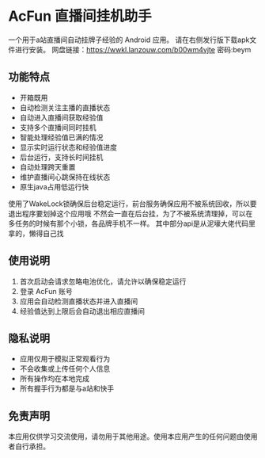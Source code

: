 # AcFun 直播间挂机助手

一个用于a站直播间自动挂牌子经验的 Android 应用。
请在右侧发行版下载apk文件进行安装。
网盘链接：https://wwkl.lanzouw.com/b00wm4vjte
密码:beym

## 功能特点

- 开箱既用
- 自动检测关注主播的直播状态
- 自动进入直播间获取经验值
- 支持多个直播间同时挂机
- 智能处理经验值已满的情况
- 显示实时运行状态和经验值进度
- 后台运行，支持长时间挂机
- 自动处理跨天重置
- 维护直播间心跳保持在线状态
- 原生java占用低运行快

使用了WakeLock锁确保后台稳定运行，前台服务确保应用不被系统回收，所以要退出程序要划掉这个应用哦
不然会一直在后台挂，为了不被系统清理掉，可以在多任务的时候有那个小锁，各品牌手机不一样。
其中部分api是从泥壕大佬代码里拿的，懒得自己找

## 使用说明

1. 首次启动会请求忽略电池优化，请允许以确保稳定运行
2. 登录 AcFun 账号
3. 应用会自动检测直播状态并进入直播间
4. 经验值达到上限后会自动退出相应直播间


## 隐私说明

- 应用仅用于模拟正常观看行为
- 不会收集或上传任何个人信息
- 所有操作均在本地完成
- 所有握手行为都是与a站和快手

## 免责声明

本应用仅供学习交流使用，请勿用于其他用途。使用本应用产生的任何问题由使用者自行承担。


